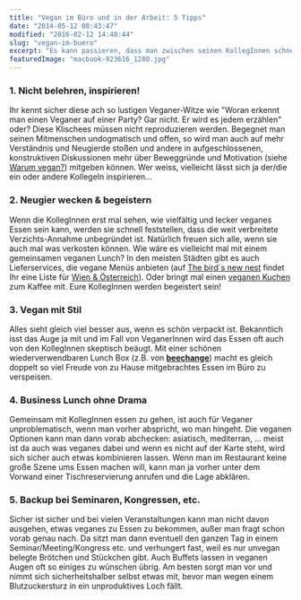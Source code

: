 ```yaml
---
title: "Vegan im Büro und in der Arbeit: 5 Tipps"
date: "2014-05-12 08:43:47"
modified: "2016-02-12 14:40:44"
slug: "vegan-im-buero"
excerpt: "Es kann passieren, dass man zwischen seinen KollegInnen schnell mal als Außenseiter da steht, wenn man sich als VeganerIn \"outed\". Wie man dem vorbeugt? Hier unsere Tipps:"
featuredImage: "macbook-923616_1280.jpg"
---
```


### 1\. Nicht belehren, inspirieren!

Ihr kennt sicher diese ach so lustigen Veganer-Witze wie "Woran erkennt man einen Veganer auf einer Party? Gar nicht. Er wird es jedem erzählen" oder? Diese Klischees müssen nicht reproduzieren werden. Begegnet man seinen Mitmenschen undogmatisch und offen, so wird man auch auf mehr Verständnis und Neugierde stoßen und andere in aufgeschlossenen, konstruktiven Diskussionen mehr über Beweggründe und Motivation (siehe [Warum vegan?](https://www.veganblatt.com/t/warum-vegan)) mitgeben können. Wer weiss, vielleicht lässt sich ja der/die ein oder andere KollegeIn inspirieren...

### 2\. Neugier wecken & begeistern

Wenn die KollegInnen erst mal sehen, wie vielfältig und lecker veganes Essen sein kann, werden sie schnell feststellen, dass die weit verbreitete Verzichts-Annahme unbegründet ist. Natürlich freuen sich alle, wenn sie auch mal was verkosten können. Wie wäre es vielleicht mal mit einem gemeinsamen veganen Lunch? In den meisten Städten gibt es auch Lieferservices, die vegane Menüs anbieten (auf [The bird´s new nest](http://thebirdsnewnest.com/tbnn/die-neuen-lieferdienste-veganes-vegetarisches-faires-essen-frei-haus/) findet Ihr eine Liste für [Wien & Österreich](http://thebirdsnewnest.com/tbnn/die-neuen-lieferdienste-veganes-vegetarisches-faires-essen-frei-haus/)). Oder bringt mal einen [veganen Kuchen](https://www.veganblatt.com/t/backen-suesses) zum Kaffee mit. Eure KollegInnen werden begeistert sein!

### 3\. Vegan mit Stil

Alles sieht gleich viel besser aus, wenn es schön verpackt ist. Bekanntlich isst das Auge ja mit und im Fall von VeganerInnen wird das Essen oft auch von den KollegInnen skeptisch beäugt. Mit einer schönen wiederverwendbaren Lunch Box (z.B. von **[beechange](https://www.veganblatt.com/beechange-webshop)**) macht es gleich doppelt so viel Freude von zu Hause mitgebrachtes Essen im Büro zu verspeisen.

### 4\. Business Lunch ohne Drama

Gemeinsam mit KollegInnen essen zu gehen, ist auch für Veganer unproblematisch, wenn man vorher abspricht, wo man hingeht. Die veganen Optionen kann man dann vorab abchecken: asiatisch, mediterran, ... meist ist da auch was veganes dabei und wenn es nicht auf der Karte steht, wird sich sicher auch etwas kombinieren lassen. Wenn man im Restaurant keine große Szene ums Essen machen will, kann man ja vorher unter dem Vorwand einer Tischreservierung anrufen und die Lage abklären.

### 5\. Backup bei Seminaren, Kongressen, etc.

Sicher ist sicher und bei vielen Veranstaltungen kann man nicht davon ausgehen, etwas veganes zu Essen zu bekommen, außer man fragt schon vorab genau nach. Da sitzt man dann eventuell den ganzen Tag in einem Seminar/Meeting/Kongress etc. und verhungert fast, weil es nur unvegan belegte Brötchen und Stückchen gibt. Auch Buffets lassen in veganen Augen oft so einiges zu wünschen übrig. Am besten sorgt man vor und nimmt sich sicherheitshalber selbst etwas mit, bevor man wegen einem Blutzuckersturz in ein unproduktives Loch fällt.